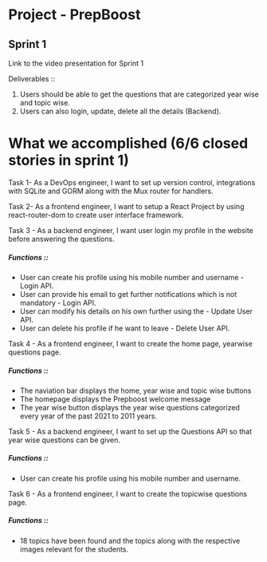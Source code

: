 # Project - PrepBoost

## Sprint 1

Link to the video presentation for Sprint 1

Deliverables :: 

1. Users should be able to get the questions that are categorized year wise and topic wise.
2. Users can also login, update, delete all the details (Backend).

# What we accomplished (6/6 closed stories in sprint 1)

Task 1- As a DevOps engineer, I want to set up version control, integrations with SQLite and GORM along with the Mux router for handlers.

Task 2- As a frontend engineer, I want to setup a React Project by using react-router-dom to create user interface framework.

Task 3 - As a backend engineer, I want user login my profile in the website before answering the questions.

##### Functions ::

- User can create his profile using his mobile number and username - Login API.
- User can provide his email to get further notifications which is not mandatory - Login API.
- User can modify his details on his own further using the - Update User API. 
- User can delete his profile if he want to leave - Delete User API.

Task 4 - As a frontend engineer, I want to create the home page, yearwise questions page.

##### Functions ::

- The naviation bar displays the home, year wise and topic wise buttons
- The homepage displays the Prepboost welcome message
- The year wise button displays the year wise questions categorized every year of the past 2021 to 2011 years. 


Task 5 - As a backend engineer, I want to set up the Questions API so that year wise questions can be given. 

##### Functions ::

- User can create his profile using his mobile number and username. 

Task 6 - As a frontend engineer, I want to create the topicwise questions page. 

##### Functions ::

- 18 topics have been found and the topics along with the respective images relevant for the students. 







